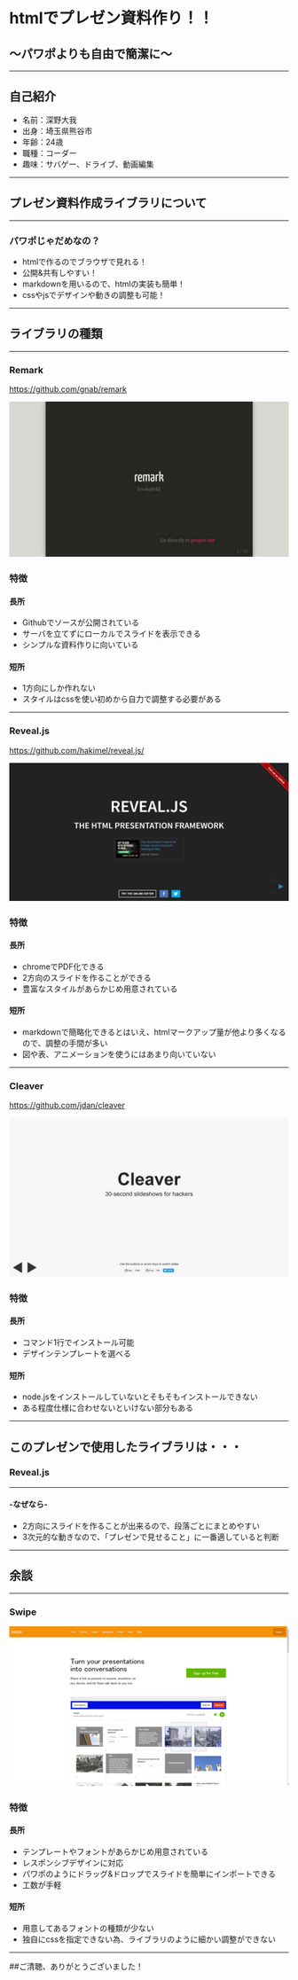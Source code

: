 # htmlでプレゼン資料作り！！
## ～パワポよりも自由で簡潔に～

---
## 自己紹介
- 名前：深野大我
- 出身：埼玉県熊谷市
- 年齢：24歳
- 職種：コーダー
- 趣味：サバゲー、ドライブ、動画編集

---
## プレゼン資料作成ライブラリについて

---
### パワポじゃだめなの？

 * htmlで作るのでブラウザで見れる！
 * 公開&共有しやすい！
 * markdownを用いるので、htmlの実装も簡単！
 * cssやjsでデザインや動きの調整も可能！

---
## ライブラリの種類
---
### Remark
 https://github.com/gnab/remark

 <a href="http://remarkjs.com/" target="_blank"><img src="img/img_remark_cap.png"></a>

>>>
### 特徴

#### 長所
 * Githubでソースが公開されている
 * サーバを立てずにローカルでスライドを表示できる
 * シンプルな資料作りに向いている

#### 短所
 * 1方向にしか作れない
 * スタイルはcssを使い初めから自力で調整する必要がある

---
### Reveal.js
https://github.com/hakimel/reveal.js/

 <a href="http://lab.hakim.se/reveal-js/#/" target="_blank"><img src="img/img_reveal_cap.png"></a>

>>>
### 特徴

#### 長所
 * chromeでPDF化できる
 * 2方向のスライドを作ることができる
 * 豊富なスタイルがあらかじめ用意されている

#### 短所
 * markdownで簡略化できるとはいえ、htmlマークアップ量が他より多くなるので、調整の手間が多い
 * 図や表、アニメーションを使うにはあまり向いていない

---
### Cleaver
https://github.com/jdan/cleaver

 <a href="http://jdan.github.io/cleaver/" target="_blank"><img src="img/img_cleaver_cap.png"></a>

>>>
### 特徴

#### 長所
 * コマンド1行でインストール可能
 * デザインテンプレートを選べる


#### 短所
 * node.jsをインストールしていないとそもそもインストールできない
 * ある程度仕様に合わせないといけない部分もある

---
## このプレゼンで使用したライブラリは・・・

### Reveal.js
- - -
#### -なぜなら-
 * 2方向にスライドを作ることが出来るので、段落ごとにまとめやすい
 * 3次元的な動きなので、「プレゼンで見せること」に一番適していると判断

---
## 余談
---
### Swipe
 <a href="https://www.swipe.to/" target="_blank"><img src="img/img_swipe_cap.png"></a>
>>>
### 特徴

#### 長所
 * テンプレートやフォントがあらかじめ用意されている
 * レスポンシブデザインに対応
 * パワポのようにドラッグ&ドロップでスライドを簡単にインポートできる
 * 工数が手軽

#### 短所
 * 用意してあるフォントの種類が少ない
 * 独自にcssを指定できない為、ライブラリのように細かい調整ができない

---
##ご清聴、ありがとうございました！